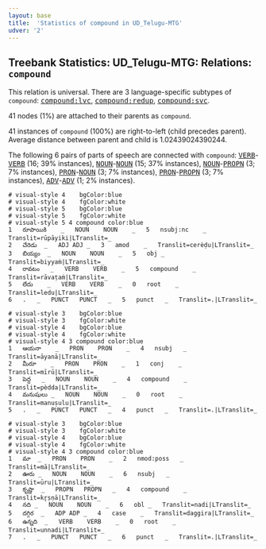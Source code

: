 ```yaml
---
layout: base
title:  'Statistics of compound in UD_Telugu-MTG'
udver: '2'
---
```


## Treebank Statistics: UD_Telugu-MTG: Relations: `compound`

This relation is universal.
There are 3 language-specific subtypes of `compound`: <tt><a href="te_mtg-dep-compound-lvc.html">compound:lvc</a></tt>, <tt><a href="te_mtg-dep-compound-redup.html">compound:redup</a></tt>, <tt><a href="te_mtg-dep-compound-svc.html">compound:svc</a></tt>.

41 nodes (1%) are attached to their parents as `compound`.

41 instances of `compound` (100%) are right-to-left (child precedes parent).
Average distance between parent and child is 1.02439024390244.

The following 6 pairs of parts of speech are connected with `compound`: <tt><a href="te_mtg-pos-VERB.html">VERB</a></tt>-<tt><a href="te_mtg-pos-VERB.html">VERB</a></tt> (16; 39% instances), <tt><a href="te_mtg-pos-NOUN.html">NOUN</a></tt>-<tt><a href="te_mtg-pos-NOUN.html">NOUN</a></tt> (15; 37% instances), <tt><a href="te_mtg-pos-NOUN.html">NOUN</a></tt>-<tt><a href="te_mtg-pos-PROPN.html">PROPN</a></tt> (3; 7% instances), <tt><a href="te_mtg-pos-PRON.html">PRON</a></tt>-<tt><a href="te_mtg-pos-NOUN.html">NOUN</a></tt> (3; 7% instances), <tt><a href="te_mtg-pos-PRON.html">PRON</a></tt>-<tt><a href="te_mtg-pos-PROPN.html">PROPN</a></tt> (3; 7% instances), <tt><a href="te_mtg-pos-ADV.html">ADV</a></tt>-<tt><a href="te_mtg-pos-ADV.html">ADV</a></tt> (1; 2% instances).


~~~ conllu
# visual-style 4	bgColor:blue
# visual-style 4	fgColor:white
# visual-style 5	bgColor:blue
# visual-style 5	fgColor:white
# visual-style 5 4 compound	color:blue
1	రూపాయికి	_	NOUN	NOUN	_	5	nsubj:nc	_	Translit=rūpāyiki|LTranslit=_
2	చేరెడు	_	ADJ	ADJ	_	3	amod	_	Translit=cerèḍu|LTranslit=_
3	బియ్యం	_	NOUN	NOUN	_	5	obj	_	Translit=biyyaṁ|LTranslit=_
4	రావటం	_	VERB	VERB	_	5	compound	_	Translit=rāvaṭaṁ|LTranslit=_
5	లేదు	_	VERB	VERB	_	0	root	_	Translit=ledu|LTranslit=_
6	.	_	PUNCT	PUNCT	_	5	punct	_	Translit=.|LTranslit=_

~~~


~~~ conllu
# visual-style 3	bgColor:blue
# visual-style 3	fgColor:white
# visual-style 4	bgColor:blue
# visual-style 4	fgColor:white
# visual-style 4 3 compound	color:blue
1	ఆయనా	_	PRON	PRON	_	4	nsubj	_	Translit=āyanā|LTranslit=_
2	మీరూ	_	PRON	PRON	_	1	conj	_	Translit=mīrū|LTranslit=_
3	పెద్ద	_	NOUN	NOUN	_	4	compound	_	Translit=pèdda|LTranslit=_
4	మనుషులు	_	NOUN	NOUN	_	0	root	_	Translit=manuṣulu|LTranslit=_
5	.	_	PUNCT	PUNCT	_	4	punct	_	Translit=.|LTranslit=_

~~~


~~~ conllu
# visual-style 3	bgColor:blue
# visual-style 3	fgColor:white
# visual-style 4	bgColor:blue
# visual-style 4	fgColor:white
# visual-style 4 3 compound	color:blue
1	మా	_	PRON	PRON	_	2	nmod:poss	_	Translit=mā|LTranslit=_
2	ఊరు	_	NOUN	NOUN	_	6	nsubj	_	Translit=ūru|LTranslit=_
3	కృష్ణా	_	PROPN	PROPN	_	4	compound	_	Translit=kr̥ṣṇā|LTranslit=_
4	నది	_	NOUN	NOUN	_	6	obl	_	Translit=nadi|LTranslit=_
5	దగ్గిర	_	ADP	ADP	_	4	case	_	Translit=daggira|LTranslit=_
6	ఉన్నది	_	VERB	VERB	_	0	root	_	Translit=unnadi|LTranslit=_
7	.	_	PUNCT	PUNCT	_	6	punct	_	Translit=.|LTranslit=_

~~~


